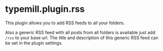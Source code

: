 # typemill.plugin.rss

This plugin allows you to add RSS feeds to all your folders. 

Also a generic RSS feed with all posts from all folders is available just add `/rss` to your base url. The title and description of this generic RSS feed can be set in the plugin settings.
